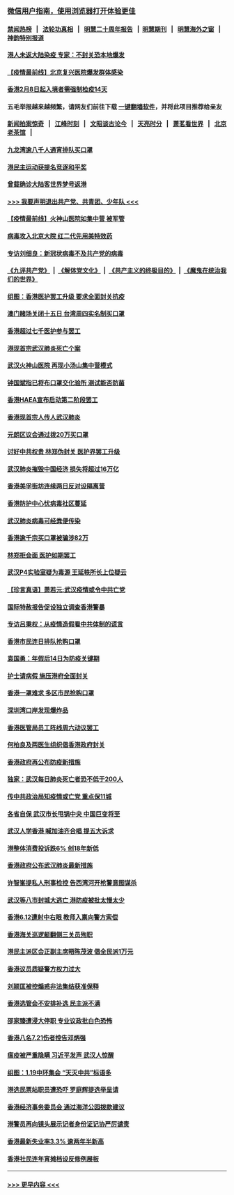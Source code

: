 ### [微信用户指南，使用浏览器打开体验更佳](https://github.com/gfw-breaker/banned-news1/blob/master/indexes/wechat-guide.md?t=0)
#### [禁闻热榜](热点新闻.md?t=0)  &nbsp;&nbsp;|&nbsp;&nbsp; [法轮功真相](https://github.com/gfw-breaker/truth/blob/master/README.md?t=0) &nbsp;&nbsp;|&nbsp;&nbsp; [明慧二十周年报告](https://github.com/gfw-breaker/mh-reports/blob/master/README.md?t=0) &nbsp;&nbsp;|&nbsp;&nbsp;[明慧期刊](https://github.com/gfw-breaker/mh-qikan) &nbsp;&nbsp;|&nbsp;&nbsp; [明慧海外之窗](https://github.com/gfw-breaker/mh-news/blob/master/README.md?t=0) &nbsp;&nbsp;|&nbsp;&nbsp; [神韵特别报道](https://github.com/gfw-breaker/mh-news/blob/master/shenyun.md?t=0)
#### [港人未返大陆染疫 专家：不封关恐本地爆发](../pages/nsc415/n11848021.md?t=02070422) 
#### [【疫情最前线】北京复兴医院爆发群体感染](../pages/nsc415/n11847626.md?t=02070422) 
#### [香港2月8日起入境者需强制检疫14天](../pages/nsc415/n11847658.md?t=02070422) 
#### 五毛举报越来越频繁，请网友们前往下载 [一键翻墙软件](https://github.com/gfw-breaker/ssr-accounts)，并将此项目推荐给亲友
#### [新闻拍案惊奇](https://github.com/gfw-breaker/banned-news1/blob/master/pages/link4.md) &nbsp;&nbsp;|&nbsp;&nbsp; [江峰时刻](https://github.com/gfw-breaker/banned-news1/blob/master/pages/link4.md) &nbsp;&nbsp;|&nbsp;&nbsp; [文昭谈古论今](https://github.com/gfw-breaker/banned-news1/blob/master/pages/link4.md) &nbsp;&nbsp;|&nbsp;&nbsp; [天亮时分](https://github.com/gfw-breaker/banned-news1/blob/master/pages/link4.md) &nbsp;&nbsp;|&nbsp;&nbsp; [萧茗看世界](https://github.com/gfw-breaker/banned-news1/blob/master/pages/link4.md) &nbsp;&nbsp;|&nbsp;&nbsp; [北京老茶馆](https://github.com/gfw-breaker/banned-news1/blob/master/pages/link4.md) &nbsp;&nbsp;|&nbsp;&nbsp; 
#### [九龙湾逾八千人通宵排队买口罩](../pages/nsc415/n11847647.md?t=02070422) 
#### [港民主运动获提名竞逐和平奖](../pages/nsc415/n11847633.md?t=02070422) 
#### [曾载确诊大陆客世界梦号返港](../pages/nsc415/n11847608.md?t=02070422) 
#### [>>> 我要声明退出共产党、共青团、少年队 <<<](https://github.com/begood0513/goodnews/blob/master/quit/letter.md) 
#### [【疫情最前线】火神山医院如集中营 被军管](../pages/nsc415/n11847524.md?t=02070422) 
#### [病毒攻入北京大院 红二代先用美特效药](../pages/nsc415/n11847427.md?t=02070422) 
#### [专访刘细良：新冠状病毒不及共产党的病毒](../pages/nsc415/n11847164.md?t=02070422) 
#### [《九评共产党》](https://github.com/begood0513/9ping.md/blob/master/README.md) &nbsp;|&nbsp; [《解体党文化》](../../../../jtdwh.md/blob/master/README.md)  &nbsp;|&nbsp; [《共产主义的终极目的》](../../../../gczydzjmd.md/blob/master/README.md) &nbsp;|&nbsp; [《魔鬼在统治我们的世界》](../../../../mgztzwmdsj.md/blob/master/README.md) 
#### [组图：香港医护罢工升级 要求全面封关抗疫](../pages/nsc415/n11844107.md?t=02070422) 
#### [澳门赌场关闭十五日 台湾周四实名制买口罩](../pages/nsc415/n11845083.md?t=02070422) 
#### [香港超过七千医护参与罢工](../pages/nsc415/n11845051.md?t=02070422) 
#### [港现首宗武汉肺炎死亡个案](../pages/nsc415/n11844998.md?t=02070422) 
#### [武汉火神山医院 再现小汤山集中营模式](../pages/nsc415/n11844763.md?t=02070422) 
#### [钟国斌指已将布口罩交化验所 测试能否防菌](../pages/nsc415/n11842783.md?t=02070422) 
#### [香港HAEA宣布启动第二阶段罢工](../pages/nsc415/n11842723.md?t=02070422) 
#### [香港现首宗人传人武汉肺炎](../pages/nsc415/n11842766.md?t=02070422) 
#### [元朗区议会通过拨20万买口罩](../pages/nsc415/n11842754.md?t=02070422) 
#### [讨好中共权贵 林郑伪封关 医护界罢工升级](../pages/nsc415/n11842359.md?t=02070422) 
#### [武汉肺炎摧毁中国经济 损失将超过16万亿](../pages/nsc415/n11839723.md?t=02070422) 
#### [香港美孚街坊连续两日反对设隔离营](../pages/nsc415/n11839962.md?t=02070422) 
#### [香港防护中心忧病毒社区蔓延](../pages/nsc415/n11839933.md?t=02070422) 
#### [武汉肺炎病毒可经粪便传染](../pages/nsc415/n11839939.md?t=02070422) 
#### [香港逾千宗买口罩被骗涉82万](../pages/nsc415/n11839914.md?t=02070422) 
#### [林郑拒会面 医护如期罢工](../pages/nsc415/n11839892.md?t=02070422) 
#### [武汉P4实验室疑为毒源 王延轶所长上位疑云](../pages/nsc415/n11835543.md?t=02070422) 
#### [【珍言真语】萧若元:武汉疫情或令中共亡党](../pages/nsc415/n11829394.md?t=02070422) 
#### [国际特赦报告促设独立调查香港警暴](../pages/nsc415/n11833845.md?t=02070422) 
#### [专访吕秉权：从疫情造假看中共体制的谎言](../pages/nsc415/n11833813.md?t=02070422) 
#### [香港市民连日排队抢购口罩](../pages/nsc415/n11833794.md?t=02070422) 
#### [袁国勇：年假后14日为防疫关键期](../pages/nsc415/n11831088.md?t=02070422) 
#### [护士请病假 施压港府全面封关](../pages/nsc415/n11831030.md?t=02070422) 
#### [香港一罩难求 多区市民抢购口罩](../pages/nsc415/n11831002.md?t=02070422) 
#### [深圳湾口岸发现爆炸品](../pages/nsc415/n11828802.md?t=02070422) 
#### [香港医管局员工阵线周六动议罢工](../pages/nsc415/n11828762.md?t=02070422) 
#### [何柏良及两医生组织倡香港政府封关](../pages/nsc415/n11828749.md?t=02070422) 
#### [香港政府再公布防疫新措施](../pages/nsc415/n11828716.md?t=02070422) 
#### [独家：武汉每日肺炎死亡者恐不低于200人](../pages/nsc415/n11828240.md?t=02070422) 
#### [传中共政治局知疫情或亡党 重点保11城](../pages/nsc415/n11828145.md?t=02070422) 
#### [各省自保 武汉市长甩锅中央 中国巨变将至](../pages/nsc415/n11828021.md?t=02070422) 
#### [武汉人学香港 喊加油齐合唱 提五大诉求](../pages/nsc415/n11827046.md?t=02070422) 
#### [港整体消费投诉跌6% 创18年新低](../pages/nsc415/n11817280.md?t=02070422) 
#### [香港政府公布武汉肺炎最新措施](../pages/nsc415/n11817152.md?t=02070422) 
#### [许智峯提私人刑事检控 告西湾河开枪警意图谋杀](../pages/nsc415/n11817132.md?t=02070422) 
#### [武汉等八市封城大逃亡 港防疫被批太慢太少](../pages/nsc415/n11817058.md?t=02070422) 
#### [香港6.12遭射中右眼 教师入禀向警方索偿](../pages/nsc415/n11814678.md?t=02070422) 
#### [香港海关巡逻艇翻侧三关员殉职](../pages/nsc415/n11814604.md?t=02070422) 
#### [港民主派区会正副主席晤陈茂波 倡全民派1万元](../pages/nsc415/n11814582.md?t=02070422) 
#### [香港议员质疑警方权力过大](../pages/nsc415/n11814560.md?t=02070422) 
#### [刘颕匡被控煽惑非法集结获准保释](../pages/nsc415/n11811727.md?t=02070422) 
#### [香港选管会不安排补选 民主派不满](../pages/nsc415/n11811691.md?t=02070422) 
#### [邵家臻遭浸大停职 专业议政批白色恐怖](../pages/nsc415/n11811670.md?t=02070422) 
#### [香港八名7.21伤者控告邓炳强](../pages/nsc415/n11811623.md?t=02070422) 
#### [瘟疫被严重隐瞒 习近平发声 武汉人惊醒](../pages/nsc415/n11811186.md?t=02070422) 
#### [组图：1.19中环集会 “天灭中共”标语多](../pages/nsc415/n11809514.md?t=02070422) 
#### [港选民票站职员遭恐吓 罗庭辉提选举呈请](../pages/nsc415/n11808914.md?t=02070422) 
#### [香港经济事务委员会 通过海洋公园拨款建议](../pages/nsc415/n11808906.md?t=02070422) 
#### [港警员再向镜头展示记者身份证记协严厉谴责](../pages/nsc415/n11808888.md?t=02070422) 
#### [香港最新失业率3.3% 逾两年半新高](../pages/nsc415/n11808887.md?t=02070422) 
#### [香港社民连年宵摊档设反修例展板](../pages/nsc415/n11808857.md?t=02070422) 

----
#### [ >>> 更早内容 <<< ](../indexes/nsc415-earlier.md)
